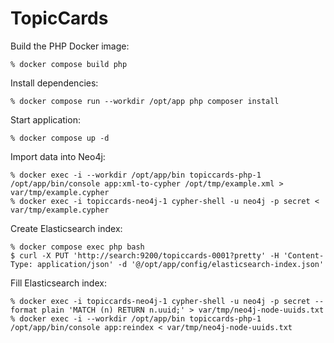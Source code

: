 TopicCards
==========

Build the PHP Docker image:

```
% docker compose build php
```

Install dependencies:

```
% docker compose run --workdir /opt/app php composer install
```

Start application:

```
% docker compose up -d
```

Import data into Neo4j:

```
% docker exec -i --workdir /opt/app/bin topiccards-php-1 /opt/app/bin/console app:xml-to-cypher /opt/tmp/example.xml > var/tmp/example.cypher
% docker exec -i topiccards-neo4j-1 cypher-shell -u neo4j -p secret < var/tmp/example.cypher
```

Create Elasticsearch index:

```
% docker compose exec php bash
$ curl -X PUT 'http://search:9200/topiccards-0001?pretty' -H 'Content-Type: application/json' -d '@/opt/app/config/elasticsearch-index.json'
```

Fill Elasticsearch index:

```
% docker exec -i topiccards-neo4j-1 cypher-shell -u neo4j -p secret --format plain 'MATCH (n) RETURN n.uuid;' > var/tmp/neo4j-node-uuids.txt
% docker exec -i --workdir /opt/app/bin topiccards-php-1 /opt/app/bin/console app:reindex < var/tmp/neo4j-node-uuids.txt
```